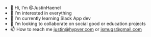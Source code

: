 - 👋 Hi, I’m @JustinHaenel
- 👀 I’m interested in everything
- 🌱 I’m currently learning Slack App dev
- 💞️ I’m looking to collaborate on social good or education projects
- 📫 How to reach me justin@hypver.com or jsmugs@gmail.com

<!---
JustinHaenel/JustinHaenel is a ✨ special ✨ repository because its `README.md` (this file) appears on your GitHub profile.
You can click the Preview link to take a look at your changes.
--->
